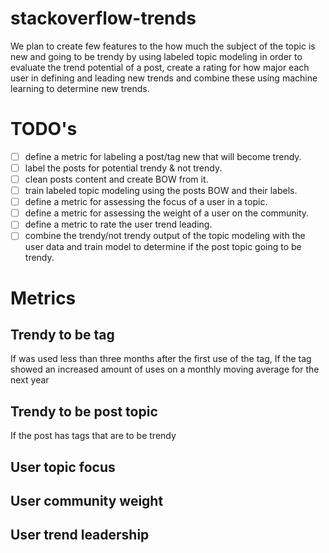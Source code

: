 # stackoverflow-trends
We plan to create few features to the how much the subject of the topic is new and going to be trendy by using labeled topic modeling in order to evaluate the trend potential of a post, create a rating for how major each user in defining and leading new trends and combine these using machine learning to determine new trends.

# TODO's
- [ ] define a metric for labeling a post/tag new that will become trendy.
- [ ] label the posts for potential trendy & not trendy.
- [ ] clean posts content and create BOW from it.
- [ ] train labeled topic modeling using the posts BOW and their labels.
- [ ] define a metric for assessing the focus of a user in a topic.
- [ ] define a metric for assessing the weight of a user on the community.
- [ ] define a metric to rate the user trend leading.
- [ ] combine the trendy/not trendy output of the topic modeling with the user data and train model to determine if the post topic going to be trendy.

# Metrics

## Trendy to be tag
If was used less than three months after the first use of the tag,
If the tag showed an increased amount of uses on a monthly moving average for the next year

## Trendy to be post topic
If the post has tags that are to be trendy

## User topic focus

## User community weight

## User trend leadership
